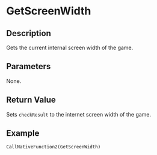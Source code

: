 # GetScreenWidth

## Description

Gets the current internal screen width of the game.

## Parameters

None.

## Return Value

Sets `checkResult` to the internet screen width of the game.

## Example

```
CallNativeFunction2(GetScreenWidth)
```